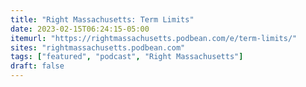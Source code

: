 ```yaml
---
title: "Right Massachusetts: Term Limits"
date: 2023-02-15T06:24:15-05:00
itemurl: "https://rightmassachusetts.podbean.com/e/term-limits/"
sites: "rightmassachusetts.podbean.com"
tags: ["featured", "podcast", "Right Massachusetts"]
draft: false
---
```


